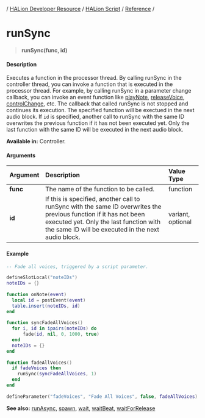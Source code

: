 / [HALion Developer Resource](../../HALion-Developer-Resource.md) / [HALion Script](./HALion-Script.md) / [Reference](./Reference.md) /

# runSync

>**runSync(func, id)**

#### Description

Executes a function in the processor thread. By calling runSync in the controller thread, you can invoke a function that is executed in the processor thread. For example, by calling runSync in a parameter change callback, you can invoke an event function like [playNote](./playNote.md), [releaseVoice](./releaseVoice.md), [controlChange](./controlChange.md), etc. The callback that called runSync is not stopped and continues its execution. The specified function will be exectued in the next audio block. If ``id`` is specified, another call to runSync with the same ID overwrites the previous function if it has not been executed yet. Only the last function with the same ID will be executed in the next audio block.

**Available in:** Controller.

#### Arguments

|Argument|Description|Value Type|
|:-|:-|:-|
|**func**|The name of the function to be called.|function|
|**id**|If this is specified, another call to runSync with the same ID overwrites the previous function if it has not been executed yet. Only the last function with the same ID will be executed in the next audio block.|variant, optional|

#### Example

```lua
-- Fade all voices, triggered by a script parameter.

defineSlotLocal("noteIDs")
noteIDs = {}
 
function onNote(event)
  local id = postEvent(event)
  table.insert(noteIDs, id)
end
 
function syncFadeAllVoices()
  for i, id in ipairs(noteIDs) do
      fade(id, nil, 0, 1000, true)
  end
  noteIDs = {}
end
 
function fadeAllVoices()
  if fadeVoices then
    runSync(syncFadeAllVoices, 1)
  end
end
 
defineParameter("fadeVoices", "Fade All Voices", false, fadeAllVoices)
```

**See also:**  [runAsync](./runAsync.md), [spawn](./spawn.md), [wait](./wait.md), [waitBeat](./waitBeat.md), [waitForRelease](./waitForRelease.md)